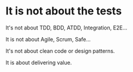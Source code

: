 # It is not about the tests

It's not about TDD, BDD, ATDD, Integration, E2E...

It is not about Agile, Scrum, Safe...

It's not about clean code or design patterns.

It is about delivering value.